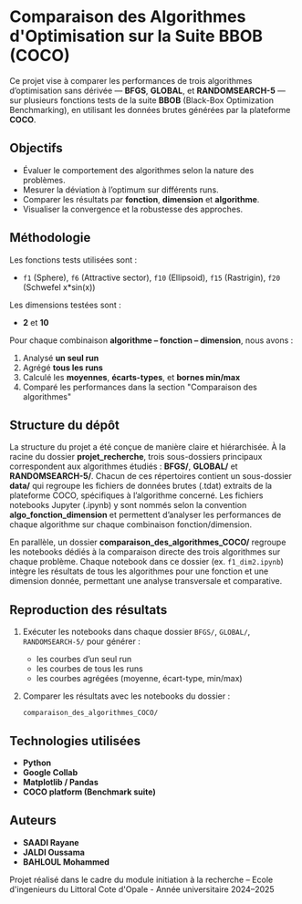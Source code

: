 # Comparaison des Algorithmes d'Optimisation sur la Suite BBOB (COCO)

Ce projet vise à comparer les performances de trois algorithmes d’optimisation sans dérivée — **BFGS**, **GLOBAL**, et **RANDOMSEARCH-5** — sur plusieurs fonctions tests de la suite **BBOB** (Black-Box Optimization Benchmarking), en utilisant les données brutes générées par la plateforme **COCO**.

## Objectifs

- Évaluer le comportement des algorithmes selon la nature des problèmes.
- Mesurer la déviation à l’optimum sur différents runs.
- Comparer les résultats par **fonction**, **dimension** et **algorithme**.
- Visualiser la convergence et la robustesse des approches.

## Méthodologie

Les fonctions tests utilisées sont :
- `f1` (Sphere), `f6` (Attractive sector), `f10` (Ellipsoid), `f15` (Rastrigin), `f20` (Schwefel x*sin(x))

Les dimensions testées sont :
- **2** et **10**

Pour chaque combinaison **algorithme – fonction – dimension**, nous avons :
1. Analysé **un seul run**
2. Agrégé **tous les runs**
3. Calculé les **moyennes**, **écarts-types**, et **bornes min/max**
4. Comparé les performances dans la section "Comparaison des algorithmes"

## Structure du dépôt

La structure du projet a été conçue de manière claire et hiérarchisée. À la racine du dossier **projet_recherche**, trois sous-dossiers principaux correspondent aux algorithmes étudiés : **BFGS/**, **GLOBAL/** et **RANDOMSEARCH-5/**. Chacun de ces répertoires contient un sous-dossier **data/** qui regroupe les fichiers de données brutes (.tdat) extraits de la plateforme COCO, spécifiques à l’algorithme concerné. Les fichiers notebooks Jupyter (.ipynb) y sont nommés selon la convention **algo_fonction_dimension** et permettent d’analyser les performances de chaque algorithme sur chaque combinaison fonction/dimension.

En parallèle, un dossier **comparaison_des_algorithmes_COCO/** regroupe les notebooks dédiés à la comparaison directe des trois algorithmes sur chaque problème. Chaque notebook dans ce dossier (ex. `f1_dim2.ipynb`) intègre les résultats de tous les algorithmes pour une fonction et une dimension donnée, permettant une analyse transversale et comparative.


## Reproduction des résultats

1. Exécuter les notebooks dans chaque dossier `BFGS/`, `GLOBAL/`, `RANDOMSEARCH-5/` pour générer :
   - les courbes d’un seul run
   - les courbes de tous les runs
   - les courbes agrégées (moyenne, écart-type, min/max)

2. Comparer les résultats avec les notebooks du dossier :
   ```
   comparaison_des_algorithmes_COCO/
   ```

## Technologies utilisées

- **Python**
- **Google Collab**
- **Matplotlib / Pandas**
- **COCO platform (Benchmark suite)**

## Auteurs

- **SAADI Rayane**
- **JALDI Oussama**
- **BAHLOUL Mohammed**

Projet réalisé dans le cadre du module initiation à la recherche – Ecole d'ingenieurs du Littoral Cote d'Opale - Année universitaire 2024–2025
